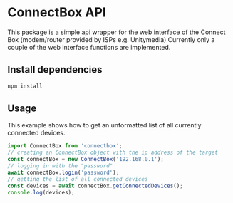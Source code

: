 # ConnectBox API

This package is a simple api wrapper for the web interface of the Connect Box (modem/router provided by ISPs e.g. Unitymedia)
Currently only a couple of the web interface functions are implemented.

## Install dependencies

```bash
npm install
```

## Usage

This example shows how to get an unformatted list of all currently connected devices.

```javascript
import ConnectBox from 'connectbox';
// creating an ConnectBox object with the ip address of the target
const connectBox = new ConnectBox('192.168.0.1');
// logging in with the "password"
await connectBox.login('password');
// getting the list of all connected devices
const devices = await connectBox.getConnectedDevices();
console.log(devices);
```